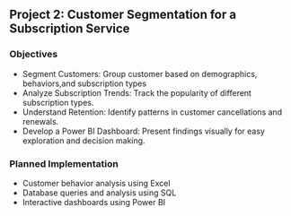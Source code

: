 ## Project 2: Customer Segmentation for a Subscription Service

### Objectives
- Segment Customers: Group customer based on demographics, behaviors,and subscription types
- Analyze Subscription Trends: Track the popularity of different subscription types.
- Understand Retention: Identify patterns in customer cancellations and renewals.
- Develop a Power BI Dashboard: Present findings visually for easy exploration and decision making.

### Planned Implementation
- Customer behavior analysis using Excel
- Database queries and analysis using SQL
- Interactive dashboards using Power BI
